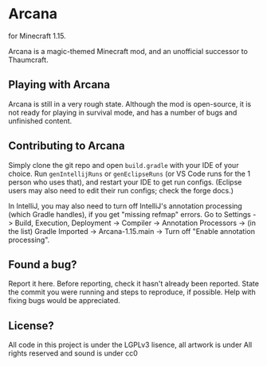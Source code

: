 # Arcana
for Minecraft 1.15.

Arcana is a magic-themed Minecraft mod, and an unofficial successor to Thaumcraft.

## Playing with Arcana
Arcana is still in a very rough state. Although the mod is open-source, it is not ready for playing in survival mode, and has a number of bugs and unfinished content.

## Contributing to Arcana
Simply clone the git repo and open `build.gradle` with your IDE of your choice. Run `genIntellijRuns` or `genEclipseRuns` (or VS Code runs for the 1 person who uses that), and restart your IDE to get run configs. (Eclipse users may also need to edit their run configs; check the forge docs.)

In IntelliJ, you may also need to turn off IntelliJ's annotation processing (which Gradle handles), if you get "missing refmap" errors.
Go to Settings -> Build, Execution, Deployment -> Compiler -> Annotation Processors -> (in the list) Gradle Imported -> Arcana-1.15.main -> Turn off "Enable annotation processing".

## Found a bug?
Report it here. Before reporting, check it hasn't already been reported. State the commit you were running and steps to reproduce, if possible.
Help with fixing bugs would be appreciated.

## License?
All code in this project is under the LGPLv3 lisence, all artwork is under All rights reserved and sound is under cc0
